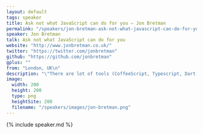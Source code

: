 ```yaml
---
layout: default
tags: speaker
title: Ask not what JavaScript can do for you – Jon Bretman
permalink: "/speakers/jon-bretman-ask-not-what-javascript-can-do-for-you.html"
speaker: Jon Bretman
talk: Ask not what JavaScript can do for you
website: "http://www.jonbretman.co.uk/"
twitter: "https://twitter.com/jonbretman"
github: "https://github.com/jonbretman"
gplus: ""
from: "London, UK\n"
description: "\"There are lot of tools (CoffeeScript, Typescript, Dart, JSLint / JSHint etc..) that we can use to help us write better JavaScript and many frameworks (Backbone, Ember, Angular etc..) that can help us structure large applications. But...\n\nWhat if you already have a large code base and are not able to re-write your whole application in a new way?\n\nWhat if your organisation does not want to depend on some open source or third party tool or framework?\n\nI am going to talk about some of the key things that most of these tools / frameworks do and how you can apply them to your existing or new project. Topics covered will include:\n\n* Type checking\n* Data hiding (Public, Private, Static)\n* Inheritance\n* Asynchronous Code\n* Performance\""
image:
  width: 200
  height: 200
  type: png
  heightSite: 200
  filename: "/speakers/images/jon-bretman.png"
---
```


{% include speaker.md %}
